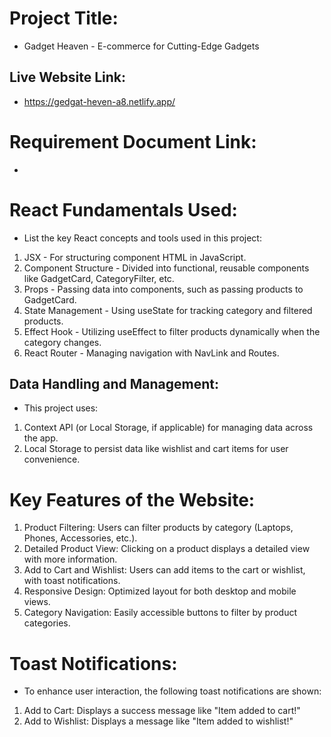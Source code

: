 # Project Title:
* Gadget Heaven - E-commerce for Cutting-Edge Gadgets

## Live Website Link:

* https://gedgat-heven-a8.netlify.app/

# Requirement Document Link:
* 

# React Fundamentals Used:

* List the key React concepts and tools used in this project:

1. JSX - For structuring component HTML in JavaScript.
2. Component Structure - Divided into functional, reusable components like GadgetCard, CategoryFilter, etc.
3. Props - Passing data into components, such as passing products to GadgetCard.
4. State Management - Using useState for tracking category and filtered products.
5. Effect Hook - Utilizing useEffect to filter products dynamically when the category changes.
6. React Router - Managing navigation with NavLink and Routes.

## Data Handling and Management:
* This project uses:
1. Context API (or Local Storage, if applicable) for managing data across the app.
2. Local Storage to persist data like wishlist and cart items for user convenience.

# Key Features of the Website:

1. Product Filtering: Users can filter products by category (Laptops, Phones, Accessories, etc.).
2. Detailed Product View: Clicking on a product displays a detailed view with more information.
3. Add to Cart and Wishlist: Users can add items to the cart or wishlist, with toast notifications.
4. Responsive Design: Optimized layout for both desktop and mobile views.
5. Category Navigation: Easily accessible buttons to filter by product categories.

# Toast Notifications:
* To enhance user interaction, the following toast notifications are shown:
1. Add to Cart: Displays a success message like "Item added to cart!"
2. Add to Wishlist: Displays a message like "Item added to wishlist!"